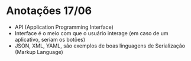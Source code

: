 # Anotações 17/06

- API (Application Programming Interface)
- Interface é o meio com que o usuário interage (em caso de um aplicativo, seriam os botões)
- JSON, XML, YAML, são exemplos de boas linguagens de Serialização (Markup Language)